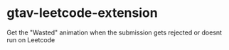 # gtav-leetcode-extension
Get the "Wasted" animation when the submission gets rejected or doesnt run on Leetcode
